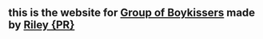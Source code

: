 ## this is the website for [Group of Boykissers](https://github.com/Group-of-Boykissers) made by [Riley {PR}](https://github.com/Riley-VM)
